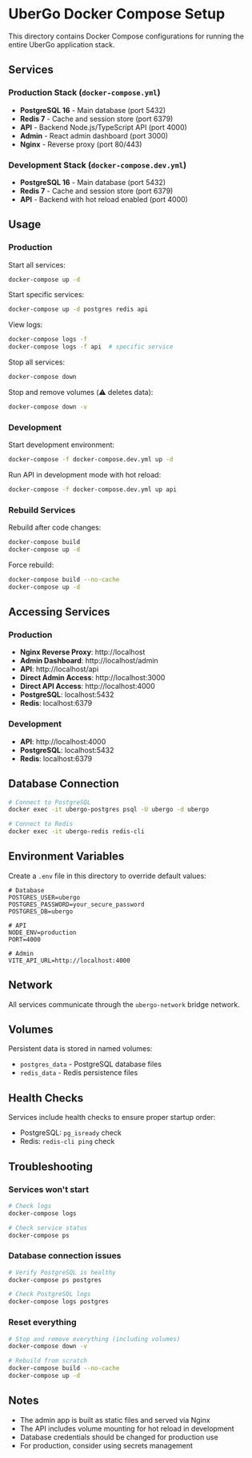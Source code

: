 # UberGo Docker Compose Setup

This directory contains Docker Compose configurations for running the entire UberGo application stack.

## Services

### Production Stack (`docker-compose.yml`)

- **PostgreSQL 16** - Main database (port 5432)
- **Redis 7** - Cache and session store (port 6379)
- **API** - Backend Node.js/TypeScript API (port 4000)
- **Admin** - React admin dashboard (port 3000)
- **Nginx** - Reverse proxy (port 80/443)

### Development Stack (`docker-compose.dev.yml`)

- **PostgreSQL 16** - Main database (port 5432)
- **Redis 7** - Cache and session store (port 6379)
- **API** - Backend with hot reload enabled (port 4000)

## Usage

### Production

Start all services:
```bash
docker-compose up -d
```

Start specific services:
```bash
docker-compose up -d postgres redis api
```

View logs:
```bash
docker-compose logs -f
docker-compose logs -f api  # specific service
```

Stop all services:
```bash
docker-compose down
```

Stop and remove volumes (⚠️ deletes data):
```bash
docker-compose down -v
```

### Development

Start development environment:
```bash
docker-compose -f docker-compose.dev.yml up -d
```

Run API in development mode with hot reload:
```bash
docker-compose -f docker-compose.dev.yml up api
```

### Rebuild Services

Rebuild after code changes:
```bash
docker-compose build
docker-compose up -d
```

Force rebuild:
```bash
docker-compose build --no-cache
docker-compose up -d
```

## Accessing Services

### Production
- **Nginx Reverse Proxy**: http://localhost
- **Admin Dashboard**: http://localhost/admin
- **API**: http://localhost/api
- **Direct Admin Access**: http://localhost:3000
- **Direct API Access**: http://localhost:4000
- **PostgreSQL**: localhost:5432
- **Redis**: localhost:6379

### Development
- **API**: http://localhost:4000
- **PostgreSQL**: localhost:5432
- **Redis**: localhost:6379

## Database Connection

```bash
# Connect to PostgreSQL
docker exec -it ubergo-postgres psql -U ubergo -d ubergo

# Connect to Redis
docker exec -it ubergo-redis redis-cli
```

## Environment Variables

Create a `.env` file in this directory to override default values:

```env
# Database
POSTGRES_USER=ubergo
POSTGRES_PASSWORD=your_secure_password
POSTGRES_DB=ubergo

# API
NODE_ENV=production
PORT=4000

# Admin
VITE_API_URL=http://localhost:4000
```

## Network

All services communicate through the `ubergo-network` bridge network.

## Volumes

Persistent data is stored in named volumes:
- `postgres_data` - PostgreSQL database files
- `redis_data` - Redis persistence files

## Health Checks

Services include health checks to ensure proper startup order:
- PostgreSQL: `pg_isready` check
- Redis: `redis-cli ping` check

## Troubleshooting

### Services won't start
```bash
# Check logs
docker-compose logs

# Check service status
docker-compose ps
```

### Database connection issues
```bash
# Verify PostgreSQL is healthy
docker-compose ps postgres

# Check PostgreSQL logs
docker-compose logs postgres
```

### Reset everything
```bash
# Stop and remove everything (including volumes)
docker-compose down -v

# Rebuild from scratch
docker-compose build --no-cache
docker-compose up -d
```

## Notes

- The admin app is built as static files and served via Nginx
- The API includes volume mounting for hot reload in development
- Database credentials should be changed for production use
- For production, consider using secrets management

